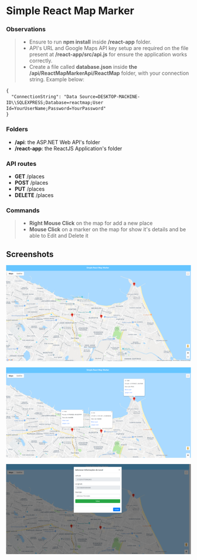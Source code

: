 # Simple React Map Marker

### Observations

> * Ensure to run **npm install** inside **/react-app** folder.
> * API's URL and Google Maps API key setup are required on the file present at **/react-app/src/api.js** for ensure the application works correctly.
> * Create a file called **database.json** inside **the /api/ReactMapMarkerApi/ReactMap** folder, with your connection string. Example below:

```[json]
{
  "ConnectionString": "Data Source=DESKTOP-MACHINE-ID\\SQLEXPRESS;Database=reactmap;User Id=YourUserName;Password=YourPassword"
}
```

### Folders

* **/api**: the ASP.NET Web API's folder
* **/react-app**: the ReactJS Application's folder

### API routes

* **GET** /places
* **POST** /places
* **PUT** /places
* **DELETE** /places

### Commands

> * **Right Mouse Click** on the map for add a new place
> * **Mouse Click** on a marker on the map for show it's details and be able to Edit and Delete it

## Screenshots

![Main Screen](https://raw.githubusercontent.com/felzend/react-map-marker/master/screenshots/1.png)

![Marker Details](https://raw.githubusercontent.com/felzend/react-map-marker/master/screenshots/2.png)

![Adding New Place](https://raw.githubusercontent.com/felzend/react-map-marker/master/screenshots/3.png)
